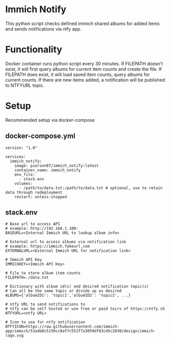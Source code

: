 # Immich Notify
This python script checks defined immich shared albums for added items and sends notifications via ntfy app.

# Functionality
Docker container runs python script every 30 minutes.
If FILEPATH doesn't exist, it will first query albums for current item counts and create the file.
If FILEPATH does exist, it will load saved item counts, query albums for current counts.
If there are new items added, a notification will be published to NTFYURL topic.

# Setup
Recommended setup via docker-compose

## docker-compose.yml
```
version: "1.0"

services:
  immich_notify:
    image: pierson07/immich_notify:latest
    container_name: immich_notify
    env_file:
      - stack.env
    volumes:
      - /path/to/data.txt:/path/to/data.txt # optional, use to retain data through redeployment
    restart: unless-stopped
```

## stack.env
```
# Base url to access API
# example: http://192.168.1.100:
BASEURL=<Internal Immich URL to lookup album info>

# External url to access albums via notification link
# example: https://immich.fakeurl.com
EXTERNALURL=<External Immich URL for notification link>

# Immich API Key
IMMICHKEY=<Immich API Key>

# File to store album item counts
FILEPATH=./data.txt

# Dictionary with album id(s) and desired notification topic(s)
# Can all be the same topic or divide up as desired
ALBUMS={'albumID1': 'topic1','albumID2': 'topic2', ...}

# ntfy URL to send notifications to
# ntfy can be self hosted or use free or paid teirs of https://ntfy.sh
NTFYURL=<ntfy URL>

# Icon to use for ntfy notification
NTFYICON=https://raw.githubusercontent.com/immich-app/immich/53adb0c5150cc8af7c551f7a3059df83c45c2930/design/immich-logo.svg
```
